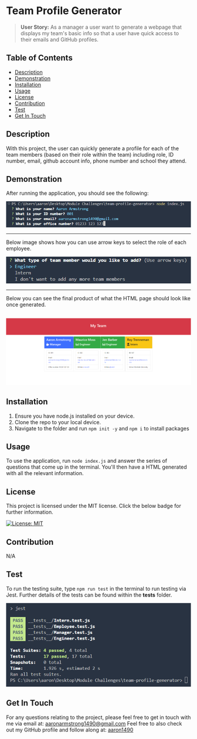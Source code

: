 
# Team Profile Generator

>**User Story:** As a manager a user want to generate a webpage that displays my team's basic info so that a user have quick access to their emails and GitHub profiles. 

## Table of Contents
- [Description](#description)
- [Demonstration](#demonstration)
- [Installation](#installation)
- [Usage](#usage)
- [License](#license)
- [Contribution](#contribution)
- [Test](#test)
- [Get In Touch](#get-in-touch)


## Description

With this project, the user can quickly generate a profile for each of the team members (based on their role within the team) including role, ID number, email, github account info, phone number and school they attend.

## Demonstration

After running the application, you should see the following:

![team-profile-generator](./assets//images/example%201.png)

---

Below image shows how you can use arrow keys to select the role of each employee.

![Role selection demo](./assets/images/selection.png)

---
Below you can see the final product of what the HTML page should look like once generated.

![page-demo](./assets/images/page%20demo.png)
---

## Installation
1. Ensure you have node.js installed on your device.
2. Clone the repo to your local device. 
3. Navigate to the folder and run ```npm init -y``` and ```npm i``` to install packages  

## Usage
To use the application, run ```node index.js``` and answer the series of questions that come up in the terminal. You'll then have a HTML generated with all the relevant information.

## License
This project is licensed under the MIT license. Click the below badge for further information.

[![License: MIT](https://img.shields.io/badge/License-MIT-yellow.svg)](https://opensource.org/licenses/MIT)

## Contribution
N/A

## Test
To run the testing suite, type ```npm run test``` in the terminal to run testing via Jest. Further details of the tests can be found within the __tests__ folder.

![Test suite demo](./assets/images/Test%20suite.png)

## Get In Touch
For any questions relating to the project, please feel free to get in touch with me via email at: [aaronarmstrong1490@gmail.com](mailto:aaronarmstrong1490@gmail.com)
Feel free to also check out my GitHub profile and follow along at: [aaron1490](https://github.com/aaron1490)
